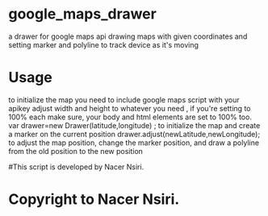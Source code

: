 # google_maps_drawer
a drawer for google maps api drawing maps with given coordinates and setting marker and polyline to track device as it's moving

# Usage
to initialize the map you need to include google maps script with your apikey adjust width and height to whatever you need , if you're setting to 100% each make sure, your body and html elements are set to 100% too.
var drawer=new Drawer(latitude,longitude) ;
to initialize the map and create a marker on the current position
drawer.adjust(newLatitude,newLongitude);
to adjust the map position, change the marker position, and draw a polyline from the old position to the new position


 #This script is developed by Nacer Nsiri.
 # Copyright to Nacer Nsiri.
